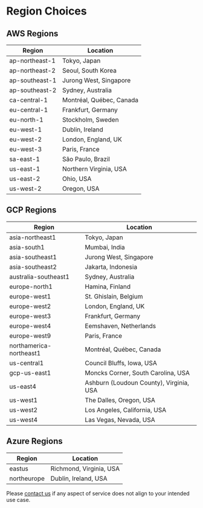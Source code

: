 # Region Choices

## **AWS Regions**

| Region | Location |
| --- | --- |
| ap-northeast-1 | Tokyo, Japan |
| ap-northeast-2 | Seoul, South Korea |
| ap-southeast-1 | Jurong West, Singapore |
| ap-southeast-2 | Sydney, Australia |
| ca-central-1 | Montréal, Québec, Canada |
| eu-central-1 | Frankfurt, Germany |
| eu-north-1 | Stockholm, Sweden |
| eu-west-1 | Dublin, Ireland |
| eu-west-2 | London, England, UK |
| eu-west-3 | Paris, France |
| sa-east-1 | São Paulo, Brazil |
| us-east-1 | Northern Virginia, USA |
| us-east-2 | Ohio, USA |
| us-west-2 | Oregon, USA |

## **GCP Regions**

| Region | Location |
| --- | --- |
| asia-northeast1 | Tokyo, Japan |
| asia-south1 | Mumbai, India |
| asia-southeast1 | Jurong West, Singapore |
| asia-southeast2 | Jakarta, Indonesia |
| australia-southeast1 | Sydney, Australia |
| europe-north1 | Hamina, Finland |
| europe-west1 | St. Ghislain, Belgium |
| europe-west2 | London, England, UK |
| europe-west3 | Frankfurt, Germany |
| europe-west4 | Eemshaven, Netherlands |
| europe-west9 | Paris, France |
| northamerica-northeast1 | Montréal, Québec, Canada |
| us-central1 | Council Bluffs, Iowa, USA |
| gcp-us-east1 | Moncks Corner, South Carolina, USA |
| us-east4 | Ashburn (Loudoun County), Virginia, USA |
| us-west1 | The Dalles, Oregon, USA |
| us-west2 | Los Angeles, California, USA |
| us-west4 | Las Vegas, Nevada, USA |

## **Azure Regions**

| Region | Location |
| --- | --- |
| eastus | Richmond, Virginia, USA |
| northeurope | Dublin, Ireland, USA |

Please [contact us](<../Support.md>) if any aspect of service does not align to your intended use case.